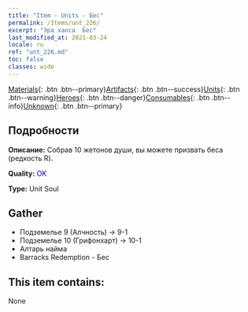```yaml
---
title: "Item - Units - Бес"
permalink: /Items/unt_226/
excerpt: "Эра хаоса  Бес"
last_modified_at: 2021-03-24
locale: ru
ref: "unt_226.md"
toc: false
classes: wide
---
```

 [Materials](/ru/Items/){: .btn .btn--primary}[Artifacts](/ru/Items/Artifacts/){: .btn .btn--success}[Units](/ru/Items/Units/){: .btn .btn--warning}[Heroes](/ru/Items/Heroes/){: .btn .btn--danger}[Consumables](/ru/Items/Consumables/){: .btn .btn--info}[Unknown](/ru/Items/Unknown/){: .btn .btn--primary}

## Подробности
 **Описание:** Собрав 10 жетонов души, вы можете призвать беса (редкость R).

 **Quality:** <span style="color: #0000CD">OK</span>

 **Type:** Unit Soul

## Gather

*    Подземелье 9 (Алчность) -> 9-1 
*    Подземелье 10 (Грифонхарт) -> 10-1 
*    Алтарь найма 
*    Barracks Redemption - Бес 

## This item contains:

  None

